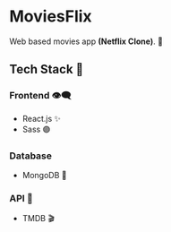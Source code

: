 # MoviesFlix
Web based movies app **(Netflix Clone)**. 🎥

## Tech Stack 🥪
### Frontend 👁‍🗨
- React.js ✨
- Sass 🟣

### Database
- MongoDB 🍃

### API 🔗
- TMDB 🎬